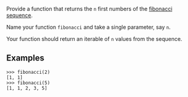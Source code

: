 Provide a function that returns the `n` first numbers of the [fibonacci
sequence](https://en.wikipedia.org/wiki/Fibonacci_number).

Name your function `fibonacci` and take a single parameter, say `n`.

Your function should return an iterable of `n` values from the sequence.


## Examples

```pycon
>>> fibonacci(2)
[1, 1]
>>> fibonacci(5)
[1, 1, 2, 3, 5]
```
